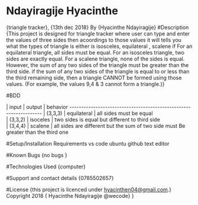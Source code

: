 # Ndayiragije Hyacinthe

{triangle tracker}, {13th dec 2018}
By {Hyacinthe Ndayiragije}
#Description
{This project is designed for triangle tracker where user can type and enter the values of three sides then acoordings to those values it will tells you what the types of triangle is either is isosceles, equilateral , scalene if For an equilateral triangle, all sides must be equal.
For an isosceles triangle, two sides are exactly equal.
For a scalene triangle, none of the sides is equal. However, the sum of any two sides of the triangle must be greater than the third side. 
 if the sum of any two sides of the triangle is equal to or less than the third remaining side, then a triangle CANNOT be formed using those values. (For example, the values 9,4 & 3 cannot form a triangle.)} 

 #BDD

| input      | output          | behavior                                                                           ------------------------------------------------------------------
| (3,3,3)    | equilateral     | all sides must be equal                                                               
| (3,3,2)    | isoceles        | two sides is equal but different to third side                                       
| (3,4,4)    | scalene         | all sides are different but the sum of two side                                   must Be greater than the third one 

#Setup/Installation Requirements
vs code
ubuntu
github
text editor

#Known Bugs
{no bugs }

#Technologies Used
{computer}

#Support and contact details
{0785502657}

#License
{this project is licenced under hyacinthen04@gmail.com.} Copyright 2018 { Hyacinthe Ndayiragije @wecode} }
